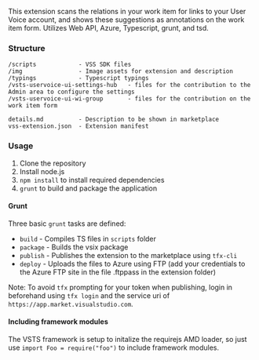 This extension scans the relations in your work item for links to your User Voice account, and shows these suggestions as annotations on the work item form. Utilizes Web API, Azure, Typescript, grunt, and tsd. 

### Structure ###

```
/scripts            - VSS SDK files
/img                - Image assets for extension and description
/typings            - Typescript typings
/vsts-uservoice-ui-settings-hub   - files for the contribution to the Admin area to configure the settings
/vsts-uservoice-ui-wi-group       - files for the contribution on the work item form

details.md          - Description to be shown in marketplace   
vss-extension.json  - Extension manifest
```

### Usage ###

1. Clone the repository
2. Install node.js
1. `npm install` to install required dependencies
2. `grunt` to build and package the application

#### Grunt ####

Three basic `grunt` tasks are defined:

* `build` - Compiles TS files in `scripts` folder
* `package` - Builds the vsix package
* `publish` - Publishes the extension to the marketplace using `tfx-cli`
* `deploy` - Uploads the files to Azure using FTP (add your credentials to the Azure FTP site in the file .ftppass in the extension folder)

Note: To avoid `tfx` prompting for your token when publishing, login in beforehand using `tfx login` and the service uri of ` https://app.market.visualstudio.com`.

#### Including framework modules ####

The VSTS framework is setup to initalize the requirejs AMD loader, so just use `import Foo = require("foo")` to include framework modules.
